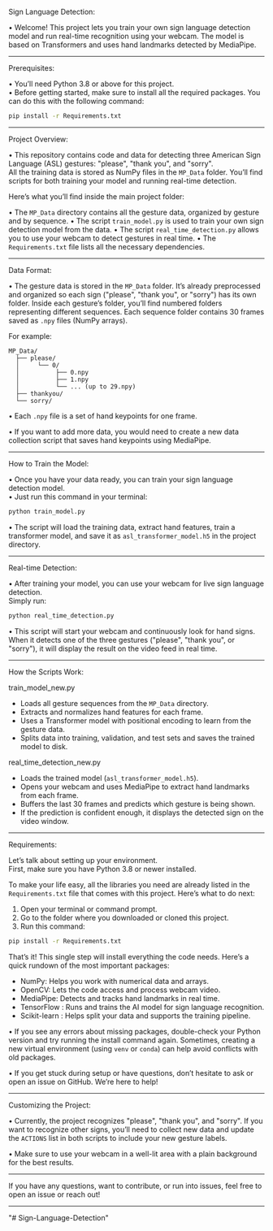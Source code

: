
Sign Language Detection:

• Welcome! This project lets you train your own sign language detection model and run real-time recognition using your webcam. The model is based on Transformers and uses hand landmarks detected by MediaPipe.

---

Prerequisites:

• You’ll need Python 3.8 or above for this project.  
• Before getting started, make sure to install all the required packages. You can do this with the following command:

```bash
pip install -r Requirements.txt
```

---

Project Overview:

• This repository contains code and data for detecting three American Sign Language (ASL) gestures: "please", "thank you", and "sorry".  
All the training data is stored as NumPy files in the `MP_Data` folder. You’ll find scripts for both training your model and running real-time detection.

Here’s what you’ll find inside the main project folder:

• The `MP_Data` directory contains all the gesture data, organized by gesture and by sequence.
• The script `train_model.py` is used to train your own sign detection model from the data.
• The script `real_time_detection.py` allows you to use your webcam to detect gestures in real time.
• The `Requirements.txt` file lists all the necessary dependencies.

---

Data Format:

• The gesture data is stored in the `MP_Data` folder. It’s already preprocessed and organized so each sign ("please", "thank you", or "sorry") has its own folder. Inside each gesture’s folder, you’ll find numbered folders representing different sequences. Each sequence folder contains 30 frames saved as `.npy` files (NumPy arrays).

For example:

```
MP_Data/
  ├── please/
  │     └── 0/
  │          ├── 0.npy
  │          ├── 1.npy
  │          └── ... (up to 29.npy)
  ├── thankyou/
  └── sorry/
```

• Each `.npy` file is a set of hand keypoints for one frame.

• If you want to add more data, you would need to create a new data collection script that saves hand keypoints using MediaPipe.

---

How to Train the Model:

• Once you have your data ready, you can train your sign language detection model.  
• Just run this command in your terminal:

```bash
python train_model.py
```

• The script will load the training data, extract hand features, train a transformer model, and save it as `asl_transformer_model.h5` in the project directory.

---

Real-time Detection:

• After training your model, you can use your webcam for live sign language detection.  
Simply run:

```bash
python real_time_detection.py
```

• This script will start your webcam and continuously look for hand signs. When it detects one of the three gestures ("please", "thank you", or "sorry"), it will display the result on the video feed in real time.

---
How the Scripts Work:

train_model_new.py

- Loads all gesture sequences from the `MP_Data` directory.
- Extracts and normalizes hand features for each frame.
- Uses a Transformer model with positional encoding to learn from the gesture data.
- Splits data into training, validation, and test sets and saves the trained model to disk.

real_time_detection_new.py

- Loads the trained model (`asl_transformer_model.h5`).
- Opens your webcam and uses MediaPipe to extract hand landmarks from each frame.
- Buffers the last 30 frames and predicts which gesture is being shown.
- If the prediction is confident enough, it displays the detected sign on the video window.

---

 Requirements:

Let’s talk about setting up your environment.  
First, make sure you have Python 3.8 or newer installed.

To make your life easy, all the libraries you need are already listed in the `Requirements.txt` file that comes with this project. Here’s what to do next:

1. Open your terminal or command prompt.
2. Go to the folder where you downloaded or cloned this project.
3. Run this command:

```bash
pip install -r Requirements.txt
```

That’s it! This single step will install everything the code needs. Here’s a quick rundown of the most important packages:

- NumPy: Helps you work with numerical data and arrays.
- OpenCV: Lets the code access and process webcam video.
- MediaPipe: Detects and tracks hand landmarks in real time.
- TensorFlow : Runs and trains the AI model for sign language recognition.
- Scikit-learn : Helps split your data and supports the training pipeline.

• If you see any errors about missing packages, double-check your Python version and try running the install command again. Sometimes, creating a new virtual environment (using `venv` or `conda`) can help avoid conflicts with old packages.

• If you get stuck during setup or have questions, don’t hesitate to ask or open an issue on GitHub. We’re here to help!

---

Customizing the Project:

• Currently, the project recognizes "please", "thank you", and "sorry". If you want to recognize other signs, you’ll need to collect new data and update the `ACTIONS` list in both scripts to include your new gesture labels.

• Make sure to use your webcam in a well-lit area with a plain background for the best results.

---

If you have any questions, want to contribute, or run into issues, feel free to open an issue or reach out!

---
"# Sign-Language-Detection" 
